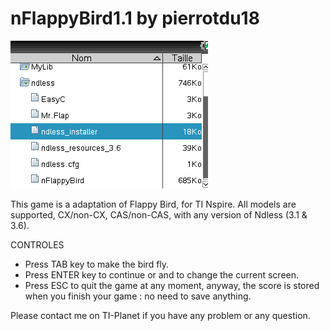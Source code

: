 # nFlappyBird1.1 by pierrotdu18
![image](thumbnail.gif)


This game is a adaptation of Flappy Bird, for TI Nspire. All models are supported, CX/non-CX, CAS/non-CAS, with any version of Ndless (3.1 & 3.6).

CONTROLES
- Press TAB key to make the bird fly.
- Press ENTER key to continue or and to change the current screen.
- Press ESC to quit the game at any moment, anyway, the score is stored when you finish your game : no need to save anything.

Please contact me on TI-Planet if you have any problem or any question.
